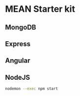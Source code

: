 # MEAN Starter kit

## MongoDB

## Express

## Angular

## NodeJS

```bash
nodemon --exec npm start
```
